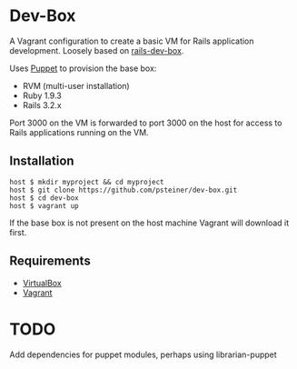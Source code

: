 # Dev-Box

A Vagrant configuration to create a basic VM for Rails application development. Loosely
based on [rails-dev-box](https://github.com/rails/rails-dev-box). 

Uses [Puppet](http://puppetlabs.com) to provision the base box:

* RVM (multi-user installation)
* Ruby 1.9.3
* Rails 3.2.x

Port 3000 on the VM is forwarded to port 3000 on the host for access to Rails applications running on the VM.

## Installation

    host $ mkdir myproject && cd myproject
    host $ git clone https://github.com/psteiner/dev-box.git
    host $ cd dev-box
    host $ vagrant up

If the base box is not present on the host machine Vagrant will download it first.

## Requirements

* [VirtualBox](https://www.virtualbox.org)
* [Vagrant](http://vagrantup.com)



# TODO
Add dependencies for puppet modules, perhaps using librarian-puppet

